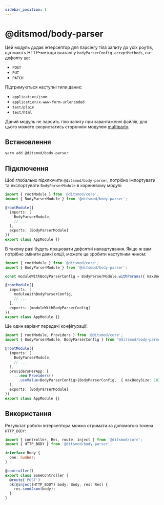 ```yaml
---
sidebar_position: 1
---
```


# @ditsmod/body-parser

Цей модуль додає інтерсептор для парсінгу тіла запиту до усіх роутів, що мають HTTP-методи вказані у `bodyParserConfig.acceptMethods`, по-дефолту це:

- `POST`
- `PUT`
- `PATCH`

Підтримуються наступні типи даних:

- `application/json`
- `application/x-www-form-urlencoded`
- `text/plain`
- `text/html`

Даний модуль не парсить тіло запиту при завантаженні файлів, для цього можете скористатись стороннім модулем [multiparty][2].

## Встановлення

```bash
yarn add @ditsmod/body-parser
```

## Підключення

Щоб глобально підключити `@ditsmod/body-parser`, потрібно імпортувати та експортувати `BodyParserModule` в кореневому модулі:

```ts
import { rootModule } from '@ditsmod/core';
import { BodyParserModule } from '@ditsmod/body-parser';

@rootModule({
  imports: [
    BodyParserModule,
    // ...
  ],
  exports: [BodyParserModule]
})
export class AppModule {}
```

В такому разі будуть працювати дефолтні налаштування. Якщо ж вам потрібно змінити деякі опції, можете це зробити наступним чином:

```ts
import { rootModule } from '@ditsmod/core';
import { BodyParserModule } from '@ditsmod/body-parser';

const moduleWithBodyParserConfig = BodyParserModule.withParams({ maxBodySize: 1024 * 1024 });

@rootModule({
  imports: [
    moduleWithBodyParserConfig,
    // ...
  ],
  exports: [moduleWithBodyParserConfig]
})
export class AppModule {}
```

Ще один варіант передачі конфігурації:

```ts
import { rootModule, Providers } from '@ditsmod/core';
import { BodyParserModule, BodyParserConfig } from '@ditsmod/body-parser';

@rootModule({
  imports: [
    BodyParserModule,
    // ...
  ],
  providersPerApp: [
    ...new Providers()
      .useValue<BodyParserConfig>(BodyParserConfig,  { maxBodySize: 1024*1024 })
  ],
  exports: [BodyParserModule]
})
export class AppModule {}
```

## Використання

Результат роботи інтерсептора можна отримати за допомогою токена `HTTP_BODY`:

```ts
import { controller, Res, route, inject } from '@ditsmod/core';
import { HTTP_BODY } from '@ditsmod/body-parser';

interface Body {
  one: number;
}

@controller()
export class SomeController {
  @route('POST')
  ok(@inject(HTTP_BODY) body: Body, res: Res) {
    res.sendJson(body);
  }
}
```



[1]: https://github.com/ditsmod/ditsmod/tree/main/examples/06-body-parser
[2]: https://www.npmjs.com/package/@ts-stack/multiparty
